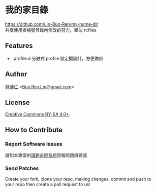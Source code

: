 # 我的家目錄
<https://github.com/Lin-Buo-Ren/my-home-dir>  
共享使用者帳號目錄內修改的努力，類似 rcfiles

## Features
* .profile.d 分散式 profile 設定檔設計，方便備份

## Author
[林博仁](https://github.com/Lin-Buo-Ren) &lt;<Buo.Ren.Lin@gmail.com>&gt;

## License
[Creative Commons BY-SA 4.0+](http://creativecommons.org/licenses/by-sa/4.0/).

## How to Contribute
### Report Software Issues
請到本專案的[議題追蹤系統](https://github.com/Lin-Buo-Ren/my-home-dir/issues)回報問題與建議

### Send Patches
Create your fork, clone your repo, making changes, commit and push to your repo then create a pull request to us!
